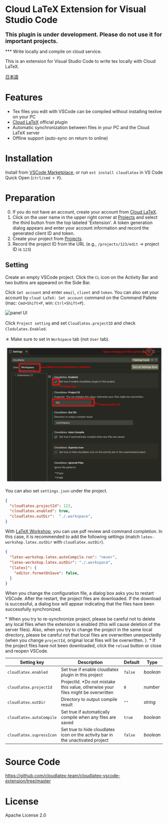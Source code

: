# Cloud LaTeX Extension for Visual Studio Code
<span style="font-size: 18px; font-weight: bold;">This plugin is under development. 
Please do not use it for important projects.
</span>


<!--
＊This plusigin is a beta version. Please report some issues at [issues](https://github.com/cloudlatex-team/cloudlatex-vscode-extension/issues).
Pull requests are also welcome.
-->

*** Write locally and compile on cloud service.

This is an extension for Visual Studio Code to write tex locally with Cloud LaTeX.

[日本語](https://github.com/cloudlatex-team/cloudlatex-vscode-extension/blob/master/docs/README_ja.md)

# Features
- Tex files you edit with VSCode can be compiled without installing texlive on your PC
- [Cloud LaTeX](https://cloudlatex.io/) official plugin
-  Automatic synchronization between files in your PC and the Cloud LaTeX server
- Offline support (auto-sync on return to online)

# Installation
Install from [VSCode Marketplace](https://marketplace.visualstudio.com/items?itemName=cloudlatex.cloudlatex), or run `ext install cloudlatex` in VS Code Quick Open (`ctrl/cmd + P`).

# Preparation
0. If you do not have an account, create your account from [Cloud LaTeX](https://cloudlatex.io/).
1. Click on the user name in the upper right corner at [Projects](https://cloudlatex.io/projects) and select the third button from the top labeled 'Extension'. A token generation dialog appears and enter your account information and record the generated client ID and token.
2. Create your project from [Projects](https://cloudlatex.io/projects).
3. Record the project ID from the URL (e.g., `/projects/123/edit` -> project ID is `123`)

## Setting
Create an empty VSCode project.
Click the `CL` icon on the Activity Bar and two buttins are appeared on the Side Bar.

Click `Set account` and enter `email`, `client` and `token`.
You can also set your account by `cloud LaTeX: Set account` command on the Command Pallete (mac: `Cmd+Shift+P`, win: `Ctrl+Shift+P`).

<img src="https://github.com/cloudlatex-team/cloudlatex-vscode-extension/raw/master/docs/panel.png" alt="panel UI" width="240px">


Click `Project setting` and set `Cloudlatex.projectID` and check　`Clodulatex.Enabled`.

＊ Make sure to set in `Workspace` tab (not `User` tab).

<img src="https://github.com/cloudlatex-team/cloudlatex-vscode-extension/raw/master/docs/setting.png" alt="setting UI" width="600px">

You can also set `settings.json` under the project.
```settings.json
{
  "cloudlatex.projectId": 123,
  "cloudlatex.enabled": true,
  "cloudlatex.outDir":  "./.workspace",
}
```

With [LaTeX Workshop](https://marketplace.visualstudio.com/items?itemName=James-Yu.latex-workshop), you can use pdf review and command completion.
In this case, it is recommended to add the following settings (match `latex-workshop.latex.outDir` with `cloudlatex.outDir`).
```setting.json
{
  "latex-workshop.latex.autoCompile.run": "never",
  "latex-workshop.latex.outDir": "./.workspace",
  "[latex]": {
    "editor.formatOnSave": false,
  }
}
```

When you change the configuration file, a dialog box asks you to restart VSCode.
After the restart, the project files are downloaded.
If the download is successful, a dialog box will appear indicating that the files have been successfully synchronized.

\* When you try to re-synchronize project, please be careful not to delete any local files when the extension is enabled (this will cause deletion of the server files). Also, when you try to change the project in the same local directory, please be careful not that local files are overwritten unexpectedly (when you change `projectId`, original local files will be overwritten. ).
\* If the project files have not been downloaded, click the `reload` button or close and reopen VSCode.


| Setting key              | Description                                                                         | Default  | Type      |
| -------------------------| ----------------------------------------------------------------------------------- | -------- | --------- |
| `cloudlatex.enabled`     | Set true if enable cloudlatex plugin in this project                                | `false`  | _boolean_ |
| `cloudlatex.projectId`   | ProjectId. *Do not mistake this value, otherwise your files might be overwritten    | `0`      | _number_  |
| `cloudlatex.outDir`      | Directory to output compile result                                                  | `""`     | _string_  |
| `cloudlatex.autoCompile` | Set true if automatically compile when any files are saved                          | `true`   | _boolean_ |
| `cloudlatex.supressIcon` | Set true to hide cloudlatex icon on the activity bar in the unactivated project     | `false`  | _boolean_ |


# Source Code
https://github.com/cloudlatex-team/cloudlatex-vscode-extension/tree/master

# License
Apache License 2.0
